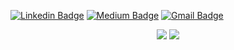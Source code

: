 [![Linkedin Badge](https://img.shields.io/badge/-meerapatelmd-blue?style=flat&logo=Linkedin&logoColor=white&link=https://www.linkedin.com/in/meera-patel-md/)](https://www.linkedin.com/in/meera-patel-md/) [![Medium Badge](https://img.shields.io/badge/-@meerapatelmd-000000?style=flat&labelColor=000000&logo=Medium&link=https://medium.com/@meerapatelmd)](https://medium.com/@meerapatelmd) [![Gmail Badge](https://img.shields.io/badge/-patelmeeray-c14438?style=flat&logo=Gmail&logoColor=white&link=mailto:patelmeeray@gmail.com)](mailto:patelmeeray@gmail.com)  

<p align = "center"> 
  <img src = "https://github-readme-stats.vercel.app/api?username=meerapatelmd&show_icons=true&include_all_commits=true&hide_title=true&hide=contribs&count_private=true">
  <img src = "https://github-readme-stats.vercel.app/api/top-langs/?username=meerapatelmd&layout=compact&hide_title=true ">
</p>

